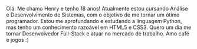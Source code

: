 Olá. Me chamo Henry e tenho 18 anos! Atualmente estou cursando Análise e Desenvolvimento de Sistemas, com o objetivo de me tornar um ótimo programador.
Estou me aprofundando e estudando a linguagem Python, mas tenho um conhecimento razoável em HTML5 e CSS3.
Quero um dia me tornar Desenvolvedor Full-Stack e atuar no mercado de trabalho.
Amo café e jogos :)
